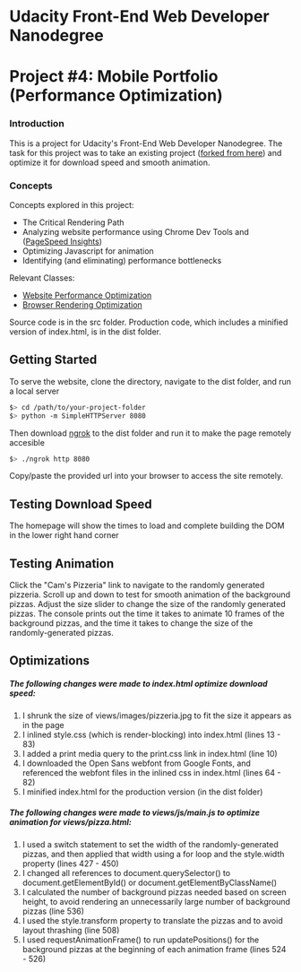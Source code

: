 # Udacity Front-End Web Developer Nanodegree
# Project #4: Mobile Portfolio (Performance Optimization)

### Introduction
This is a project for Udacity's Front-End Web Developer Nanodegree. The task for this project was to take an existing project ([forked from here](https://github.com/udacity/frontend-nanodegree-mobile-portfolio)) and optimize it for download speed and smooth animation.

### Concepts
Concepts explored in this project:

  - The Critical Rendering Path
  - Analyzing website performance using Chrome Dev Tools and ([PageSpeed Insights](https://developers.google.com/speed/pagespeed/insights/))
  - Optimizing Javascript for animation
  - Identifying (and eliminating) performance bottlenecks

Relevant Classes:
  - [Website Performance Optimization](https://www.udacity.com/course/website-performance-optimization--ud884)
  - [Browser Rendering Optimization](https://www.udacity.com/course/browser-rendering-optimization--ud860)

Source code is in the src folder. Production code, which includes a minified version of index.html, is in the dist folder.

## Getting Started
To serve the website, clone the directory, navigate to the dist folder, and run a local server
```sh
$> cd /path/to/your-project-folder
$> python -m SimpleHTTPServer 8080
```
Then download [ngrok](https://ngrok.com/) to the dist folder and run it to make the page remotely accesible
```sh
$> ./ngrok http 8080
```
Copy/paste the provided url into your browser to access the site remotely.
## Testing Download Speed
The homepage will show the times to load and complete building the DOM in the lower right hand corner
## Testing Animation
Click the "Cam's Pizzeria" link to navigate to the randomly generated pizzeria. Scroll up and down to test for smooth animation of the background pizzas. Adjust the size slider to change the size of the randomly generated pizzas. The console prints out the time it takes to animate 10 frames of the background pizzas, and the time it takes to change the size of the randomly-generated pizzas.
## Optimizations
##### The following changes were made to index.html optimize download speed:
1. I shrunk the size of views/images/pizzeria.jpg to fit the size it appears as in the page
2. I inlined style.css (which is render-blocking) into index.html (lines 13 - 83)
3. I added a print media query to the print.css link in index.html (line 10)
4. I downloaded the Open Sans webfont from Google Fonts, and referenced the webfont files in the inlined css in index.html (lines 64 - 82)
5. I minified index.html for the production version (in the dist folder)

##### The following changes were made to views/js/main.js to optimize animation for views/pizza.html:
1. I used a switch statement to set the width of the randomly-generated pizzas, and then applied that width using a for loop and the style.width property (lines 427 - 450)
2. I changed all references to document.querySelector() to document.getElementById() or document.getElementByClassName()
3. I calculated the number of background pizzas needed based on screen height, to avoid rendering an unnecessarily large number of background pizzas (line 536)
4. I used the style.transform property to translate the pizzas and to avoid layout thrashing (line 508)
5. I used requestAnimationFrame() to run updatePositions() for the background pizzas at the beginning of each animation frame (lines 524 - 526)
